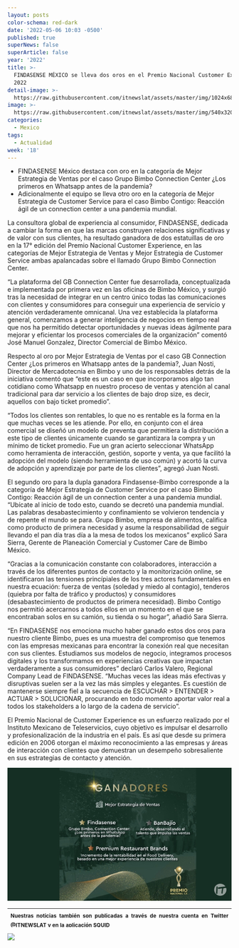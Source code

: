 ```yaml
---
layout: posts
color-schema: red-dark
date: '2022-05-06 10:03 -0500'
published: true
superNews: false
superArticle: false
year: '2022'
title: >-
  FINDASENSE MÉXICO se lleva dos oros en el Premio Nacional Customer Experience
  2022
detail-image: >-
  https://raw.githubusercontent.com/itnewslat/assets/master/img/1024x680/findasense-g.jpg
image: >-
  https://raw.githubusercontent.com/itnewslat/assets/master/img/540x320/findasense-p.jpg
categories:
  - Mexico
tags:
  - Actualidad
week: '18'
---
```

- FINDASENSE México destaca con oro en la categoría de Mejor Estrategia de Ventas por el caso Grupo Bimbo Connection Center ¿Los primeros en Whatsapp antes de la pandemia?
- Adicionalmente el equipo se lleva otro oro en la categoría de Mejor Estrategia de Customer Service para el caso Bimbo Contigo: Reacción ágil de un connection center a una pandemia mundial.

La consultora global de experiencia al consumidor, FINDASENSE, dedicada a cambiar la forma en que las marcas construyen relaciones significativas y de valor con sus clientes, ha resultado ganadora de dos estatuillas de oro en la 17° edición del Premio Nacional Customer Experience, en las categorías de Mejor Estrategia de Ventas y Mejor Estrategia de Customer Service ambas apalancadas sobre el llamado Grupo Bimbo Connection Center.

“La plataforma del GB Connection Center fue desarrollada, conceptualizada e implementada por primera vez en las oficinas de Bimbo México, y surgió tras la necesidad de integrar en un centro único todas las comunicaciones con clientes y consumidores para conseguir una experiencia de servicio y atención verdaderamente omnicanal. Una vez establecida la plataforma general, comenzamos a generar inteligencia de negocios en tiempo real que nos ha permitido detectar oportunidades y nuevas ideas ágilmente para mejorar y eficientar los procesos comerciales de la organización” comentó José Manuel Gonzalez, Director Comercial de Bimbo México.

Respecto al oro por Mejor Estrategia de Ventas por el caso GB Connection Center ¿Los primeros en Whatsapp antes de la pandemia?, Juan Nosti, Director de Mercadotecnia en Bimbo y uno de los responsables detrás de la iniciativa comentó que “este es un caso en que incorporamos algo tan cotidiano como Whatsapp en nuestro proceso de ventas y atención al canal tradicional para dar servicio a los clientes de bajo drop size, es decir, aquellos con bajo ticket promedio”. 

“Todos los clientes son rentables, lo que no es rentable es la forma en la que muchas veces se les atiende. Por ello, en conjunto con el área comercial se diseñó un modelo de preventa que permitiera la distribución a este tipo de clientes únicamente cuando se garantizara la compra y un mínimo de ticket promedio. Fue un gran acierto seleccionar WhatsApp como herramienta de interacción, gestión, soporte y venta, ya que facilitó la adopción del modelo (siendo herramienta de uso común) y acortó la curva de adopción y aprendizaje por parte de los clientes”, agregó Juan Nosti.

El segundo oro para la dupla ganadora Findasense-Bimbo corresponde a la categoría de Mejor Estrategia de Customer Service por el caso Bimbo Contigo: Reacción ágil de un connection center a una pandemia mundial. “Ubícate al inicio de todo esto, cuando se decretó una pandemia mundial. Las palabras desabastecimiento y confinamiento se volvieron tendencia y de repente el mundo se para. Grupo Bimbo, empresa de alimentos, califica como producto de primera necesidad y asume la responsabilidad de seguir llevando el pan día tras día a la mesa de todos los mexicanos” explicó Sara Sierra, Gerente de Planeación Comercial y Customer Care de Bimbo México. 

“Gracias a la comunicación constante con colaboradores, interacción a través de los diferentes puntos de contacto y la monitorización online, se identificaron las tensiones princípiales de los tres actores fundamentales en nuestra ecuación: fuerza de ventas (soledad y miedo al contagio), tenderos (quiebra por falta de tráfico y productos) y consumidores (desabastecimiento de productos de primera necesidad). Bimbo Contigo nos permitió acercarnos a todos ellos en un momento en el que se encontraban solos en su camión, su tienda o su hogar”, añadió Sara Sierra.

“En FINDASENSE nos emociona mucho haber ganado estos dos oros para nuestro cliente Bimbo, pues es una muestra del compromiso que tenemos con las empresas mexicanas para encontrar la conexión real que necesitan con sus clientes. Estudiamos sus modelos de negocio, integramos procesos digitales y los transformamos en experiencias creativas que impactan verdaderamente a sus consumidores” declaró Carlos Valero, Regional Company Lead de FINDASENSE. “Muchas veces las ideas más efectivas y disruptivas suelen ser a la vez las más simples y elegantes. Es cuestión de mantenerse siempre fiel a la secuencia de ESCUCHAR > ENTENDER > ACTUAR > SOLUCIONAR, procurando en todo momento aportar valor real a todos los stakeholders a lo largo de la cadena de servicio”.

El Premio Nacional de Customer Experience es un esfuerzo realizado por el Instituto Mexicano de Teleservicios, cuyo objetivo es impulsar el desarrollo y profesionalización de la industria en el país. Es así que desde su primera edición en 2006 otorgan el máximo reconocimiento a las empresas y áreas de interacción con clientes que demuestran un desempeño sobresaliente en sus estrategias de contacto y atención. 

![](https://raw.githubusercontent.com/itnewslat/assets/master/img/540x320/findasense-p.jpg)

<table style="height: 42px;" width="569">
<tbody>
<tr>
<td style="text-align: justify;"><sub><strong>Nuestras noticias también son publicadas a través de nuestra cuenta en Twitter <a href="https://twitter.com/itnewslat?lang=es">@ITNEWSLAT</a> y en la aplicación <a href="https://squidapp.co/en/">SQUID</a></strong></sub></td>
</tr>
</tbody>
</table>

<img src="https://tracker.metricool.com/c3po.jpg?hash=56f88a41e39ab42c063cc51676587a04"/>